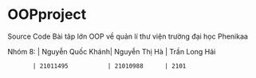 # OOPproject

Source Code Bài tâp lớn OOP về quản lí thư viện trường đại học Phenikaa

Nhóm 8: | Nguyễn Quốc Khánh| Nguyễn Thị Hà | Trần Long Hải
        
           | 21011495           | 21010988      | 2101

